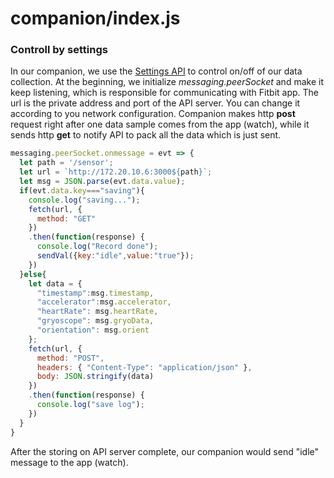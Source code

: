 # companion/index.js

### Controll by settings
In our companion, we use the [Settings API](https://dev.fitbit.com/build/reference/companion-api/settings/) to control on/off of our data collection.
At the beginning, we initialize *messaging.peerSocket* and make it keep listening, which is responsible for communicating with Fitbit app. 
The url is the private address and port of the API server. You can change it according to you network configuration.
Companion makes http **post** request right after one data sample comes from the app (watch), while it sends http **get** to notify API to pack all the data which is just sent.

```javascript
messaging.peerSocket.onmessage = evt => {
  let path = '/sensor';
  let url = `http://172.20.10.6:3000${path}`;
  let msg = JSON.parse(evt.data.value);
  if(evt.data.key==="saving"){
    console.log("saving...");
    fetch(url, {
      method: "GET"
    })
    .then(function(response) {
      console.log("Record done");
      sendVal({key:"idle",value:"true"});
    })
  }else{
    let data = {
      "timestamp":msg.timestamp,
      "accelerator":msg.accelerator,
      "heartRate": msg.heartRate,
      "gryoscope": msg.gryoData,
      "orientation": msg.orient
    };
    fetch(url, {
      method: "POST",
      headers: { "Content-Type": "application/json" },
      body: JSON.stringify(data)
    })
    .then(function(response) {
      console.log("save log");
    })
  }
}
```

After the storing on API server complete, our companion would send "idle" message to the app (watch).

